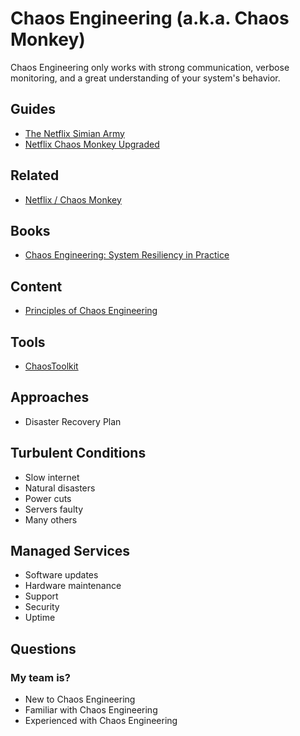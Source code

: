# Chaos Engineering (a.k.a. Chaos Monkey)

<!--
https://netflixtechblog.com/fit-failure-injection-testing-35d8e2a9bb2
https://netflixtechblog.com/keeping-netflix-reliable-using-prioritized-load-shedding-6cc827b02f94

https://app.pluralsight.com/paths/conference/chaos-conf-2020
https://app.pluralsight.com/channels/details/76045a6b-ec26-4747-a61b-679e5c54dd33
-->

Chaos Engineering only works with strong communication, verbose monitoring, and a great understanding of your system's behavior.

## Guides

- [The Netflix Simian Army](https://netflixtechblog.com/the-netflix-simian-army-16e57fbab116)
- [Netflix Chaos Monkey Upgraded](https://netflixtechblog.com/netflix-chaos-monkey-upgraded-1d679429be5d)

<!--
https://netflixtechblog.com/chap-chaos-automation-platform-53e6d528371f

https://github.com/Netflix/SimianArmy
https://github.com/netflix/chaosmonkey
https://github.com/spinnaker/swabbie
-->

## Related

- [Netflix / Chaos Monkey](https://netflix.github.io/chaosmonkey/)

## Books

- [Chaos Engineering: System Resiliency in Practice](https://www.amazon.com/Chaos-Engineering-System-Resiliency-Practice/)

## Content

- [Principles of Chaos Engineering](https://principlesofchaos.org/)

## Tools

- [ChaosToolkit](/chaostoolkit.md)

## Approaches

- Disaster Recovery Plan

## Turbulent Conditions

- Slow internet
- Natural disasters
- Power cuts
- Servers faulty
- Many others

## Managed Services

- Software updates
- Hardware maintenance
- Support
- Security
- Uptime

## Questions

### My team is?

- New to Chaos Engineering
- Familiar with Chaos Engineering
- Experienced with Chaos Engineering
